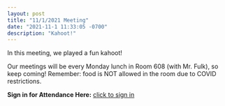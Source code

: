 ```yaml
---
layout: post
title: "11/1/2021 Meeting"
date: "2021-11-1 11:33:05 -0700"
description: "Kahoot!"
---
```


In this meeting, we played a fun kahoot! 

Our meetings will be every Monday lunch in Room 608 (with Mr. Fulk), so keep coming! Remember: food is NOT allowed in the room due to COVID restrictions.

**Sign in for Attendance Here:** [click to sign in](http://tinyurl.com/cskahoot)

